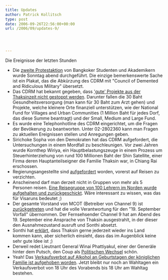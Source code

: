 ```yaml
---
title: Updates
author: Patrick Kollitsch
type: post
date: 2006-09-26T22:56:00+00:00
url: /2006/09/updates-9/




---
```

Die Ereignisse der letzten Stunden

  * Die [zweite Protestaktion][1] von Bangkoker Studenten und Akademikern wurde Sonntag abend durchgef&uuml;hrt. Die einzige bemerkenswerte Sache ist ein Plakat, das die Abk&uuml;rzung des <span class="caps">CDRM</span> mit "Council of Demented and Ridiculous Military" &uuml;bersetzt.
  * Das <span class="caps">CDRM</span> hat bekannt gegeben, dass ['gute' Projekte aus der Thaksinzeit nicht gestoppt werden][2]. Darunter fallen die 30 Baht Gesundheitsversorgung (man kann f&uuml;r 30 Baht zum Arzt gehen) und Projekte, welche kleinere Orte finanziell unterst&uuml;tzen, wie der National Fund for Villages and Urban Communities (1 Million Baht f&uuml;r jedes Dorf, das diese Summe beantragt) und der Small, Medium and Large Fund.
  * Es wurde eine Telephonhotline des <span class="caps">CDRM</span> eingerichtet, um die Fragen der Bev&ouml;kerung zu beantworten. Unter 02-2802360 kann man Fragen zu aktuellen Ereignissen stellen und Anregungen geben.
  * Sirichoke Sopha von den Demokraten hat das <span class="caps">CDRM</span> aufgefordert, die Untersuchungen in einem Mordfall zu beschleunigen. Vor zwei Jahren wurde Kornthep Wiriya, ein Hauptbelastungszeuge in einem Prozess um Steuerhinterziehung von rund 100 Millionen Baht der Shin Satellite, einer Firma deren Hauptanteilseigner die Familie Thaksin war, in Chiang Rai erschossen. 
  * Regierungsangestellte sind [aufgefordert][3] worden, vorerst auf Reisen zu verzichten.
  * Anscheinend darf man derzeit nicht in Gruppen von mehr als 5 Personen reisen. [Eine Reisegruppe von 100 Lehrern im Norden wurde aufgehalten und zur&uuml;ckgeschickt][4]. W&auml;re interessant zu wissen, was das f&uuml;r Visaruns bedeutet ;)
  * Der gesamte Vorstand von <span class="caps">MCOT</span> (Betreiber von Channel 9) ist [zur&uuml;ckgetreten][5] und hat die volle Verantwortung f&uuml;r den "19. September Vorfall" &uuml;bernommen. Der Fernsehsender Channel 9 hat am Abend des 19. September eine Ansprache von Thaksin ausgestrahlt, in der dieser den Ausnahmezustand ausruft und Sonthi absetzt. 
  * Sonthi hat [erkl&auml;rt][6], dass Thaksin gerne jederzeit wieder ins Land kommen kann, aber sicherlich einsieht, dass das im Augenblick keine sehr gute Idee ist ;)
  * Derweil redet Lieutnant General Winai Phattiyakul, einer der Gener&auml;le hinter dem Putsch, den Coup als [Politischen Wechsel][7] sch&ouml;n.
  * Yeah! Das [Verkaufsverbot auf Alkohol an Geburtstagen der k&ouml;niglichen Familie ist aufgehoben worden][8]. Jetzt bleibt nur noch an Wahltagen ein Verkaufsverbot von 18 Uhr des Vorabends bis 18 Uhr am Wahltag bestehen.

 [1]: http://www.nationmultimedia.com/2006/09/25/headlines/headlines_30014613.php
 [2]: http://www.nationmultimedia.com/2006/09/25/headlines/headlines_30014610.php
 [3]: http://www.nationmultimedia.com/breakingnews/read.php?newsid=30014694
 [4]: http://www.nationmultimedia.com/breakingnews/read.php?newsid=30014679
 [5]: http://etna.mcot.net/query.php?nid=25038
 [6]: http://www.nationmultimedia.com/2006/09/26/headlines/headlines_30014676.php
 [7]: http://www.nationmultimedia.com/2006/09/26/headlines/headlines_30014696.php
 [8]: http://www.nationmultimedia.com/breakingnews/read.php?newsid=30014691